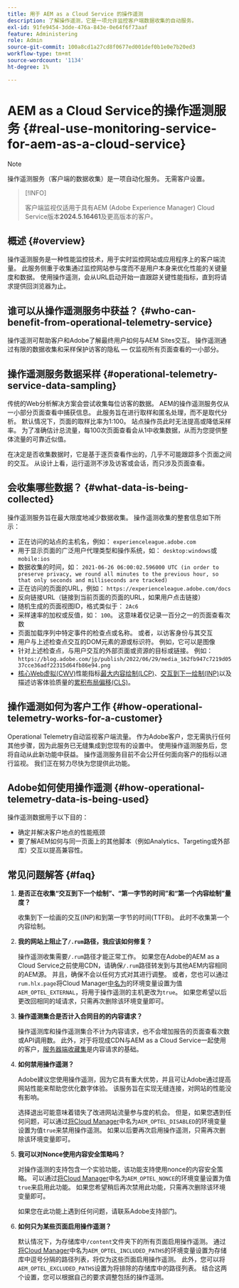 ```yaml
---
title: 用于 AEM as a Cloud Service 的操作遥测
description: 了解操作遥测，它是一项允许监控客户端数据收集的自动服务。
exl-id: 91fe9454-3dde-476a-843e-0e64f6f73aaf
feature: Administering
role: Admin
source-git-commit: 100a8cd1a27cd8f0677ed001def0b1e0e7b20ed3
workflow-type: tm+mt
source-wordcount: '1134'
ht-degree: 1%

---
```


# AEM as a Cloud Service的操作遥测服务 {#real-use-monitoring-service-for-aem-as-a-cloud-service}

>[!NOTE]
>
>操作遥测服务（客户端的数据收集）是一项自动化服务。 无需客户设置。

>[!INFO]
>
>客户端监视仅适用于具有AEM (Adobe Experience Manager) Cloud Service版本&#x200B;**2024.5.16461**&#x200B;及更高版本的客户。

## 概述 {#overview}

操作遥测服务是一种性能监控技术，用于实时监控网站或应用程序上的客户端流量。 此服务侧重于收集通过监控网站参与度而不是用户本身来优化性能的关键量度和数据。 使用操作遥测，会从URL启动开始一直跟踪关键性能指标，直到将请求提供回浏览器为止。

## 谁可以从操作遥测服务中获益？ {#who-can-benefit-from-operational-telemetry-service}

操作遥测可帮助客户和Adobe了解最终用户如何与AEM Sites交互。 操作遥测通过有限的数据收集和采样保护访客的隐私 — 仅监视所有页面查看的一小部分。

## 操作遥测服务数据采样 {#operational-telemetry-service-data-sampling}

传统的Web分析解决方案会尝试收集每位访客的数据。 AEM的操作遥测服务仅从一小部分页面查看中捕获信息。 此服务旨在进行取样和匿名处理，而不是取代分析。 默认情况下，页面的取样比率为1:100。 站点操作员此时无法提高或降低采样率。 为了准确估计总流量，每100次页面查看会从1中收集数据，从而为您提供整体流量的可靠近似值。

在决定是否收集数据时，它是基于逐页查看作出的，几乎不可能跟踪多个页面之间的交互。 从设计上看，运行遥测不涉及访客或会话，而只涉及页面查看。

## 会收集哪些数据？ {#what-data-is-being-collected}

操作遥测服务旨在最大限度地减少数据收集。 操作遥测收集的整套信息如下所示：

* 正在访问的站点的主机名，例如： `experienceleague.adobe.com`
* 用于显示页面的广泛用户代理类型和操作系统，如： `desktop:windows`或`mobile:ios`
* 数据收集的时间，如： `2021-06-26 06:00:02.596000 UTC (in order to preserve privacy, we round all minutes to the previous hour, so that only seconds and milliseconds are tracked)`
* 正在访问的页面的URL，例如： `https://experienceleague.adobe.com/docs`
* 反向链接URL（链接到当前页面的页面的URL，如果用户点击链接）
* 随机生成的页面视图ID，格式类似于： `2Ac6`
* 采样速率的加权或反值，如： `100`。 这意味着仅记录一百分之一的页面查看次数
* 页面加载序列中特定事件的检查点或名称。 或者，以访客身份与其交互
* 用户与上述检查点交互的DOM元素的源或标识符。 例如，它可以是图像
* 针对上述检查点，与用户交互的外部页面或资源的目标或链接。 例如：`https://blog.adobe.com/jp/publish/2022/06/29/media_162fb947c7219d0537cce36adf22315d64fb86e94.png`
* [核心Web虚拟(CWV)](https://web.dev/articles/lcp)性能指标[最大内容绘制(LCP)](https://web.dev/articles/lcp)、[交互到下一绘制(INP)](https://web.dev/articles/inp)以及描述访客体验质量的[累积布局偏移(CLS)](https://web.dev/articles/cls)。

## 操作遥测如何为客户工作 {#how-operational-telemetry-works-for-a-customer}

Operational Telemetry自动监视客户端流量。 作为Adobe客户，您无需执行任何其他步骤，因为此服务已无缝集成到您现有的设置中。 使用操作遥测服务后，您将自动从此新功能中获益。 操作遥测服务目前不会公开任何面向客户的指标以进行监视。 我们正在努力尽快为您提供此功能。

<!-- Alexandru: hiding temporarily, until we figure out where this needs to be linked to 

If you wish to leverage more insights with this new feature to optimize your digital experiences effortlessly, please see here (link to Row 99). -->

## Adobe如何使用操作遥测 {#how-operational-telemetry-data-is-being-used}

操作遥测数据用于以下目的：

* 确定并解决客户地点的性能瓶颈
* 要了解AEM如何与同一页面上的其他脚本（例如Analytics、Targeting或外部库）交互以提高兼容性。
<!--
## Limitations and understanding variance in page views and performance metrics {#limitations-and-understanding-variance-in-page-views-and-performance-metrics}

Here are key considerations for customers to keep in mind when interpreting their Operational Telemetry data:

1. **Tracker blockers**

   * End-users employing tracker blockers or privacy extensions can impede Operational Telemetry data collection, as these tools restrict the tracking scripts' execution. This restriction may lead to underreported page views and user interactions, creating a discrepancy between actual site activity and the data captured by Operational Telemetry.

1. **Limitations in capturing headless API/JSON calls**

   * Operational Telemetry data service focuses on the client-side experience and doesn't capture the backend API or JSON calls made from a non-AEM headless app at this time. The exclusion of these calls from Operational Telemetry service data creates variances from the content requests measured by CDN Analytics.
-->

## 常见问题解答 {#faq}

<!-- REMOVED THIS FAQ AS PER EMAIL REQUEST FROM SHWETA DUA, SEPTEMBER 4, 2024 TO THE DL-AEM-DOCS GROUP 
1. **Can customers integrate the Operational Telemetry service scripts with third-party systems like Dynatrace?**

   Yes.
-->

1. **是否正在收集“交互到下一个绘制”、“第一字节的时间”和“第一个内容绘制”量度？**

   收集到下一绘画的交互(INP)和到第一字节的时间(TTFB)。  此时不收集第一个内容绘制。

1. **我的网站上阻止了`/.rum`路径，我应该如何修复？**

   操作遥测收集需要`/.rum`路径才能正常工作。 如果您在Adobe的AEM as a Cloud Service之前使用CDN，请确保`/.rum`路径转发到与其他AEM内容相同的AEM源。 并且，确保不会以任何方式对其进行调整。 或者，您也可以通过`rum.hlx.page`将Cloud Manager[中名为](/help/implementing/cloud-manager/environment-variables.md#add-variables)的环境变量设置为值`AEM_OPTEL_EXTERNAL`，将用于操作遥测的主机更改为`true`。 如果您希望以后更改回相同的域请求，只需再次删除该环境变量即可。

1. **操作遥测集合是否计入合同目的的内容请求？**

   操作遥测库和操作遥测集合不计为内容请求，也不会增加报告的页面查看次数或API调用数。 此外，对于将现成CDN与AEM as a Cloud Service一起使用的客户，[服务器端收藏集](#serverside-collection)是内容请求的基础。

1. **如何禁用操作遥测？**

   Adobe建议您使用操作遥测，因为它具有重大优势，并且可让Adobe通过提高网站性能来帮助您优化数字体验。 该服务旨在实现无缝连接，对网站的性能没有影响。

   选择退出可能意味着错失了改进网站流量参与度的机会。 但是，如果您遇到任何问题，可以通过[将Cloud Manager](/help/implementing/cloud-manager/environment-variables.md#add-variables)中名为`AEM_OPTEL_DISABLED`的环境变量设置为值`true`来禁用操作遥测。 如果以后要再次启用操作遥测，只需再次删除该环境变量即可。

1. **我可以对Nonce使用内容安全策略吗？**

   对操作遥测的支持包含一个实验功能，该功能支持使用nonce的内容安全策略。 可以通过[将Cloud Manager](/help/implementing/cloud-manager/environment-variables.md#add-variables)中名为`AEM_OPTEL_NONCE`的环境变量设置为值`true`来启用此功能。 如果您希望稍后再次禁用此功能，只需再次删除该环境变量即可。

   如果您在此功能上遇到任何问题，请联系Adobe支持部门。

1. **如何只为某些页面启用操作遥测？**

   默认情况下，为存储库中`/content`文件夹下的所有页面启用操作遥测。 通过[将Cloud Manager](/help/implementing/cloud-manager/environment-variables.md#add-variables)中名为`AEM_OPTEL_INCLUDED_PATHS`的环境变量设置为存储库中逗号分隔的路径列表，将仅为这些页面启用操作遥测。 此外，您可以将`AEM_OPTEL_EXCLUDED_PATHS`设置为将排除的存储库中的路径列表。 结合这两个设置，您可以根据自己的要求调整包括的操作遥测。

